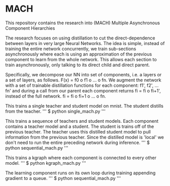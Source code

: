 # MACH

This repository contains the research into (MACH) Multiple Asynchronous Component Hierarchies

The research focuses on using distillation to cut the direct-dependence between layers in very large Neural Networks. The idea is simple, instead of training the entire network concurrently, we train sub-sections asynchronously where each is using an approximation of the previous component to learn from the whole network. This allows each section to train asynchronously, only talking to its direct child and direct parent.

Specifically, we decompose our NN into set of components, i.e. a layers or a set of layers, as follows. F(x) = f0 o f1 o ... o fn. We augment the network with a set of trainable distillation functions for each component: f1', f2', ... fn' and during a call from our parent each component returns fi = fi o fi+1', instead of the full network. fi = fi o fi+1 o ... o fn.

This trains a single teacher and student model on mnist. The student distills from the teacher.
'''
$ python single_mach.py
'''

This trains a sequence of teachers and student models. Each component contains a teacher model and a student. The student is trains off of the previous teacher. The teacher uses this distilled student model to pull information from the previous teacher. Since the distilled model is 'local' we don't need to run the entire preceding network during inference.
'''
$ python sequential_mach.py
'''

This trains a kgraph where each component is connected to every other model.
'''
$ python kgraph_mach.py
'''

The learning component runs on its own loop during training appending gradient to a queue.
'''
$ python sequential_mach.py
'''
